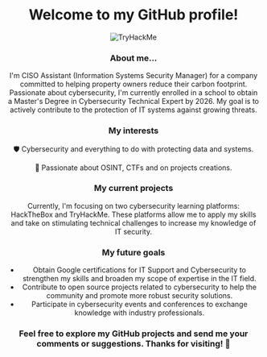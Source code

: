 <h1 align="center">Welcome to my GitHub profile!</h1>
<p align="center">
  <img src="https://tryhackme-badges.s3.amazonaws.com/KobyTRP.png" alt="TryHackMe">
</p>
<h3 align="center">About me...</h3>

<p align="center">I'm CISO Assistant (Information Systems Security Manager) for a company committed to helping property owners reduce their carbon footprint. Passionate about cybersecurity, I'm currently enrolled in a school to obtain a Master's Degree in Cybersecurity Technical Expert by 2026. My goal is to actively contribute to the protection of IT systems against growing threats.</p>

<h3 align="center">My interests</h3>

<p align="center">🛡️ Cybersecurity and everything to do with protecting data and systems.</p>
<p align="center">👀 Passionate about OSINT, CTFs and on projects creations.</p>

<h3 align="center">My current projects</h3>

<p align="center">Currently, I'm focusing on two cybersecurity learning platforms: HackTheBox and TryHackMe. These platforms allow me to apply my skills and take on stimulating technical challenges to increase my knowledge of IT security.</p>

<h3 align="center">My future goals</h3>

<ul align="center">
  <li>Obtain Google certifications for IT Support and Cybersecurity to strengthen my skills and broaden my scope of expertise in the IT field.</li>
  <li>Contribute to open source projects related to cybersecurity to help the community and promote more robust security solutions.</li>
  <li>Participate in cybersecurity events and conferences to exchange knowledge with industry professionals.</li>
</ul>

<h3 align="center">Feel free to explore my GitHub projects and send me your comments or suggestions. Thanks for visiting! 🌟</h3>
